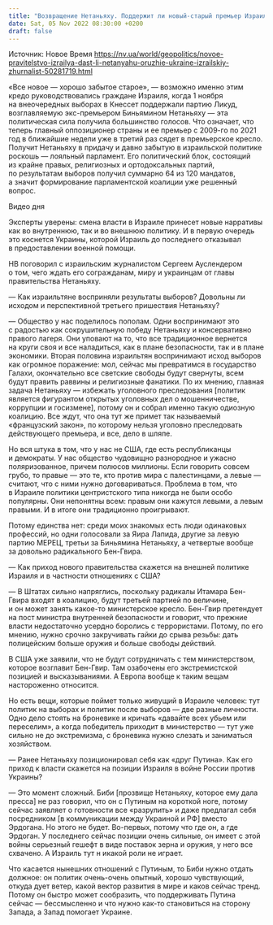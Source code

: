 ```yaml
---
title: "Возвращение Нетаньяху. Поддержит ли новый-старый премьер Израиля, несмотря на дружбу с Путиным, Украину, и в том числе оружием"
date: Sat, 05 Nov 2022 08:30:00 +0200
draft: false
---
```

Источник: Новое Время https://nv.ua/world/geopolitics/novoe-pravitelstvo-izrailya-dast-li-netanyahu-oruzhie-ukraine-izrailskiy-zhurnalist-50281719.html


 «Все новое — хорошо забытое старое», — возможно именно этим кредо руководствовались граждане Израиля, когда 1 ноября на внеочередных выборах в Кнессет поддержали партию Ликуд, возглавляемую экс-премьером Биньямином Нетаньяху — эта политическая сила получила большинство голосов. Что означает, что теперь главный оппозиционер страны и ее премьер с 2009-го по 2021 год в ближайшие недели уже в третий раз сядет в премьерское кресло. Получит Нетаньяху в придачу и давно забытую в израильской политике роскошь — лояльный парламент. Его политический блок, состоящий из крайне правых, религиозных и ортодоксальных партий, по результатам выборов получил суммарно 64 из 120 мандатов, а значит формирование парламентской коалиции уже решенный вопрос.

 Видео дня   

Эксперты уверены: смена власти в Израиле принесет новые нарративы как во внутреннюю, так и во внешнюю политику. И в первую очередь это коснется Украины, которой Израиль до последнего отказывал в предоставлении военной помощи. 

НВ поговорил с израильским журналистом Сергеем Ауслендером о том, чего ждать его согражданам, миру и украинцам от главы правительства Нетаньяху.

— Как израильтяне восприняли результаты выборов? Довольны ли исходом и перспективной третьего пришествия Нетаньяху?

— Общество у нас поделилось пополам. Одни воспринимают это с радостью как сокрушительную победу Нетаньяху и консервативно правого лагеря. Они уповают на то, что все традиционное вернется на круги своя и все наладиться, как в плане безопасности, так и в плане экономики. Вторая половина израильтян воспринимают исход выборов как огромное поражение: мол, сейчас мы превратимся в государство Галахи, окончательно все светские свободы будут свернуты, всем будут править раввины и религиозные фанатики. По их мнению, главная задача Нетаньяху — избежать уголовного преследования [политик является фигурантом открытых уголовных дел о мошенничестве, коррупции и госизмене], потому он и собрал именно такую одиозную коалицию. Все ждут, что она тут же примет так называемый «французский закон», по которому нельзя уголовно преследовать действующего премьера, и все, дело в шляпе.

Но вся штука в том, что у нас не США, где есть республиканцы и демократы. У нас общество чудовищно разнородное и ужасно поляризованное, причем полюсов миллионы. Если говорить совсем грубо, то правые — это те, кто против мира с палестинцами, а левые — считают, что с ними нужно договариваться. Проблема в том, что в Израиле политики центристского типа никогда не были особо популярны. Они непонятны всем: правым они кажутся левыми, а левым правыми. И в итоге они традиционно проигрывают.

Потому единства нет: среди моих знакомых есть люди одинаковых профессий, но одни голосовали за Яира Лапида, другие за левую партию МЕРЕЦ, третьи за Биньямина Нетаньяху, а четвертые вообще за довольно радикального Бен-Гвира.

— Как приход нового правительства скажется на внешней политике Израиля и в частности отношениях с США?

— В Штатах сильно напряглись, поскольку радикалы Итамара Бен-Гвира входят в коалицию, будут третьей партией по величине, и он может занять какое-то министерское кресло. Бен-Гвир претендует на пост министра внутренней безопасности и говорит, что прежние власти недостаточно усердно боролись с террористами. Потому, по его мнению, нужно срочно закручивать гайки до срыва резьбы: дать полицейским больше оружия и больше свободы действий.

В США уже заявили, что не будут сотрудничать с тем министерством, которое возглавит Бен-Гвир. Там озабочены его экстремистской позицией и высказываниями. А Европа вообще к таким вещам настороженно относится.

Но есть вещи, которые поймет только живущий в Израиле человек: тут политик на выборах и политик после выборов — две разные личности. Одно дело стоять на броневике и кричать «давайте всех убьем или переселим», а когда победитель приходит в министерство — тут уже сильно не до экстремизма, с броневика нужно слезать и заниматься хозяйством.

— Ранее Нетаньяху позиционировал себя как «друг Путина». Как его приход к власти скажется на позиции Израиля в войне России против Украины?

— Это момент сложный. Биби [прозвище Нетаньяху, которое ему дала пресса] не раз говорил, что он с Путиным на короткой ноге, потому сейчас заявляет о готовности все «разрулить» и даже предлагал себя посредником [в коммуникации между Украиной и РФ] вместо Эрдогана. Но этого не будет. Во-первых, потому что где он, а где Эрдоган. У последнего сейчас позиции очень сильные, он имеет с этой войны серьезный гешефт в виде поставок зерна и оружия, у него все схвачено. А Израиль тут н икакой роли не играет.

Что касается нынешних отношений с Путиным, то Биби нужно отдать должное: он политик очень-очень опытный, хорошо чувствующий, откуда дует ветер, какой вектор развития в мире и каков сейчас тренд. Потому он быстро может сообразить, что поддерживать Путина сейчас — бессмысленно и что нужно как-то становиться на сторону Запада, а Запад помогает Украине.
